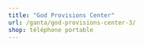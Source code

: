 ```yaml
---
title: "God Provisions Center"
url: /ganta/god-provisions-center-3/
shop: téléphone portable
---
```

